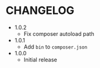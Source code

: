# CHANGELOG

* 1.0.2
    * Fix composer autoload path
* 1.0.1
    * Add `bin` to `composer.json`
* 1.0.0
    * Initial release
